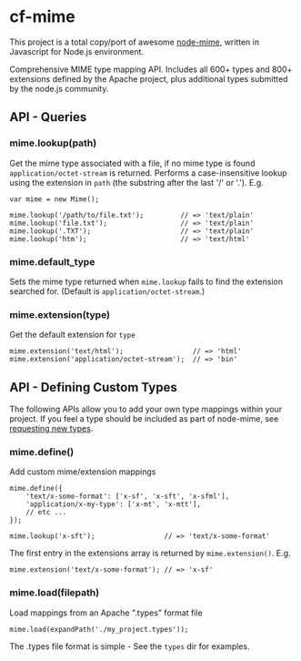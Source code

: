 cf-mime
=======

This project is a total copy/port of awesome [node-mime](https://github.com/broofa/node-mime), written in Javascript for Node.js environment.

Comprehensive MIME type mapping API. Includes all 600+ types and 800+ extensions defined by the Apache project, plus additional types submitted by the node.js community.

## API - Queries

### mime.lookup(path)
Get the mime type associated with a file, if no mime type is found `application/octet-stream` is returned. Performs a case-insensitive lookup using the extension in `path` (the substring after the last '/' or '.').  E.g.

    var mime = new Mime();

    mime.lookup('/path/to/file.txt');         // => 'text/plain'
    mime.lookup('file.txt');                  // => 'text/plain'
    mime.lookup('.TXT');                      // => 'text/plain'
    mime.lookup('htm');                       // => 'text/html'

### mime.default_type
Sets the mime type returned when `mime.lookup` fails to find the extension searched for. (Default is `application/octet-stream`.)

### mime.extension(type)
Get the default extension for `type`

    mime.extension('text/html');                 // => 'html'
    mime.extension('application/octet-stream');  // => 'bin'

## API - Defining Custom Types

The following APIs allow you to add your own type mappings within your project.  If you feel a type should be included as part of node-mime, see [requesting new types](https://github.com/broofa/node-mime/wiki/Requesting-New-Types).

### mime.define()

Add custom mime/extension mappings

    mime.define({
        'text/x-some-format': ['x-sf', 'x-sft', 'x-sfml'],
        'application/x-my-type': ['x-mt', 'x-mtt'],
        // etc ...
    });

    mime.lookup('x-sft');                 // => 'text/x-some-format'

The first entry in the extensions array is returned by `mime.extension()`. E.g.

    mime.extension('text/x-some-format'); // => 'x-sf'

### mime.load(filepath)

Load mappings from an Apache ".types" format file

    mime.load(expandPath('./my_project.types'));

The .types file format is simple -  See the `types` dir for examples.
